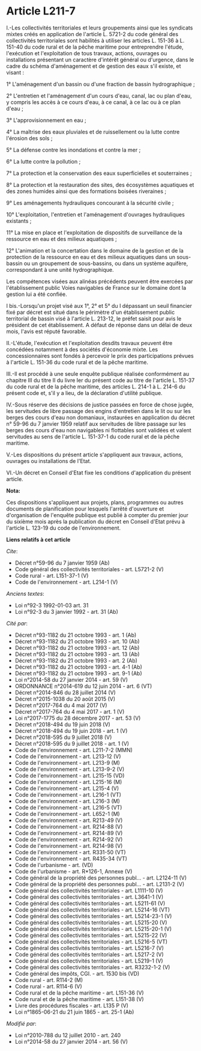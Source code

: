 # Article L211-7

I.-Les collectivités territoriales et leurs groupements ainsi que les syndicats mixtes créés en application de l'article L.
5721-2 du code général des collectivités territoriales sont habilités à utiliser les articles L. 151-36 à L. 151-40 du code
rural et de la pêche maritime pour entreprendre l'étude, l'exécution et l'exploitation de tous travaux, actions, ouvrages ou
installations présentant un caractère d'intérêt général ou d'urgence, dans le cadre du schéma d'aménagement et de gestion des
eaux s'il existe, et visant : 

1° L'aménagement d'un bassin ou d'une fraction de bassin hydrographique ; 

2° L'entretien et l'aménagement d'un cours d'eau, canal, lac ou plan d'eau, y compris les accès à ce cours d'eau, à ce canal,
à ce lac ou à ce plan d'eau ; 

3° L'approvisionnement en eau ; 

4° La maîtrise des eaux pluviales et de ruissellement ou la lutte contre l'érosion des sols ; 

5° La défense contre les inondations et contre la mer ; 

6° La lutte contre la pollution ; 

7° La protection et la conservation des eaux superficielles et souterraines ; 

8° La protection et la restauration des sites, des écosystèmes aquatiques et des zones humides ainsi que des formations
boisées riveraines ; 

9° Les aménagements hydrauliques concourant à la sécurité civile ; 

10° L'exploitation, l'entretien et l'aménagement d'ouvrages hydrauliques existants ; 

11° La mise en place et l'exploitation de dispositifs de surveillance de la ressource en eau et des milieux aquatiques ; 

12° L'animation et la concertation dans le domaine de la gestion et de la protection de la ressource en eau et des milieux
aquatiques dans un sous-bassin ou un groupement de sous-bassins, ou dans un système aquifère, correspondant à une unité
hydrographique. 

Les compétences visées aux alinéas précédents peuvent être exercées par l'établissement public Voies navigables de France sur
le domaine dont la gestion lui a été confiée. 

I bis.-Lorsqu'un projet visé aux 1°, 2° et 5° du I dépassant un seuil financier fixé par décret est situé dans le périmètre
d'un établissement public territorial de bassin visé à l'article L. 213-12, le préfet saisit pour avis le président de cet
établissement. A défaut de réponse dans un délai de deux mois, l'avis est réputé favorable. 

II.-L'étude, l'exécution et l'exploitation desdits travaux peuvent être concédées notamment à des sociétés d'économie mixte.
Les concessionnaires sont fondés à percevoir le prix des participations prévues à l'article L. 151-36 du code rural et de la
pêche maritime. 

III.-Il est procédé à une seule enquête publique réalisée conformément au chapitre III du titre II du livre Ier du présent
code au titre de l'article L. 151-37 du code rural et de la pêche maritime, des articles L. 214-1 à L. 214-6 du présent code
et, s'il y a lieu, de la déclaration d'utilité publique. 

IV.-Sous réserve des décisions de justice passées en force de chose jugée, les servitudes de libre passage des engins
d'entretien dans le lit ou sur les berges des cours d'eau non domaniaux, instaurées en application du décret n° 59-96 du 7
janvier 1959 relatif aux servitudes de libre passage sur les berges des cours d'eau non navigables ni flottables sont
validées et valent servitudes au sens de l'article L. 151-37-1 du code rural et de la pêche maritime. 

V.-Les dispositions du présent article s'appliquent aux travaux, actions, ouvrages ou installations de l'Etat. 

VI.-Un décret en Conseil d'Etat fixe les conditions d'application du présent article.

**Nota:**

Ces dispositions s'appliquent aux projets, plans, programmes ou autres documents de planification pour lesquels l'arrêté
d'ouverture et d'organisation de l'enquête publique est publié à compter du premier jour du sixième mois après la publication
du décret en Conseil d'Etat prévu à l'article L. 123-19 du code de l'environnement.

**Liens relatifs à cet article**

_Cite_:

  - Décret n°59-96 du 7 janvier 1959 (Ab)
  - Code général des collectivités territoriales - art. L5721-2 (V)
  - Code rural - art. L151-37-1 (V)
  - Code de l'environnement - art. L214-1 (V)

_Anciens textes_:

  - Loi n°92-3 1992-01-03 art. 31
  - Loi n°92-3 du 3 janvier 1992 - art. 31 (Ab)

_Cité par_:

  - Décret n°93-1182 du 21 octobre 1993 - art. 1 (Ab)
  - Décret n°93-1182 du 21 octobre 1993 - art. 10 (Ab)
  - Décret n°93-1182 du 21 octobre 1993 - art. 12 (Ab)
  - Décret n°93-1182 du 21 octobre 1993 - art. 13 (Ab)
  - Décret n°93-1182 du 21 octobre 1993 - art. 2 (Ab)
  - Décret n°93-1182 du 21 octobre 1993 - art. 4-1 (Ab)
  - Décret n°93-1182 du 21 octobre 1993 - art. 9-1 (Ab)
  - Loi n°2014-58 du 27 janvier 2014 - art. 59 (V)
  - ORDONNANCE n°2014-619 du 12 juin 2014 - art. 6 (VT)
  - Décret n°2014-846 du 28 juillet 2014 (V)
  - Décret n°2015-1038 du 20 août 2015 (V)
  - Décret n°2017-764 du 4 mai 2017 (V)
  - Décret n°2017-764 du 4 mai 2017 - art. 1 (V)
  - Loi n°2017-1775 du 28 décembre 2017 - art. 53 (V)
  - Décret n°2018-494 du 19 juin 2018 (V)
  - Décret n°2018-494 du 19 juin 2018 - art. 1 (V)
  - Décret n°2018-595 du 9 juillet 2018 (V)
  - Décret n°2018-595 du 9 juillet 2018 - art. 1 (V)
  - Code de l'environnement - art. L211-7-2 (MMN)
  - Code de l'environnement - art. L213-12 (V)
  - Code de l'environnement - art. L213-9 (M)
  - Code de l'environnement - art. L213-9-2 (V)
  - Code de l'environnement - art. L215-15 (VD)
  - Code de l'environnement - art. L215-16 (M)
  - Code de l'environnement - art. L215-4 (V)
  - Code de l'environnement - art. L216-1 (VT)
  - Code de l'environnement - art. L216-3 (M)
  - Code de l'environnement - art. L216-5 (VT)
  - Code de l'environnement - art. L652-1 (M)
  - Code de l'environnement - art. R213-49 (V)
  - Code de l'environnement - art. R214-88 (V)
  - Code de l'environnement - art. R214-89 (V)
  - Code de l'environnement - art. R214-92 (V)
  - Code de l'environnement - art. R214-98 (V)
  - Code de l'environnement - art. R331-50 (VT)
  - Code de l'environnement - art. R435-34 (VT)
  - Code de l'urbanisme - art. (VD)
  - Code de l'urbanisme - art. R*126-1, Annexe (V)
  - Code général de la propriété des personnes publ... - art. L2124-11 (V)
  - Code général de la propriété des personnes publ... - art. L2131-2 (V)
  - Code général des collectivités territoriales - art. L1111-10 (V)
  - Code général des collectivités territoriales - art. L3641-1 (V)
  - Code général des collectivités territoriales - art. L5211-61 (V)
  - Code général des collectivités territoriales - art. L5214-16 (VT)
  - Code général des collectivités territoriales - art. L5214-23-1 (V)
  - Code général des collectivités territoriales - art. L5215-20 (V)
  - Code général des collectivités territoriales - art. L5215-20-1 (V)
  - Code général des collectivités territoriales - art. L5215-22 (V)
  - Code général des collectivités territoriales - art. L5216-5 (VT)
  - Code général des collectivités territoriales - art. L5216-7 (V)
  - Code général des collectivités territoriales - art. L5217-2 (V)
  - Code général des collectivités territoriales - art. L5219-1 (V)
  - Code général des collectivités territoriales - art. R3232-1-2 (V)
  - Code général des impôts, CGI. - art. 1530 bis (VD)
  - Code rural - art. R114-2 (M)
  - Code rural - art. R114-6 (V)
  - Code rural et de la pêche maritime - art. L151-36 (V)
  - Code rural et de la pêche maritime - art. L151-38 (V)
  - Livre des procédures fiscales - art. L135 P (V)
  - Loi n°1865-06-21 du 21 juin 1865 - art. 25-1 (Ab)

_Modifié par_:

  - Loi n°2010-788 du 12 juillet 2010 - art. 240
  - Loi n°2014-58 du 27 janvier 2014 - art. 56 (V)
